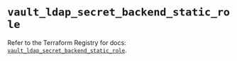 # `vault_ldap_secret_backend_static_role`

Refer to the Terraform Registry for docs: [`vault_ldap_secret_backend_static_role`](https://registry.terraform.io/providers/hashicorp/vault/5.2.1/docs/resources/ldap_secret_backend_static_role).

